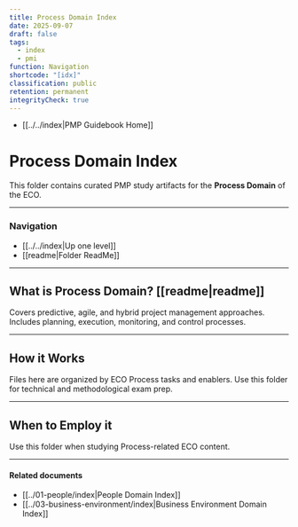 ```yaml
---
title: Process Domain Index
date: 2025-09-07
draft: false
tags:
  - index
  - pmi
function: Navigation
shortcode: "[idx]"
classification: public
retention: permanent
integrityCheck: true
---
```

- [[../../index|PMP Guidebook Home]]
# Process Domain Index

This folder contains curated PMP study artifacts for the **Process Domain** of the ECO.

---
### Navigation

- [[../../index|Up one level]]
- [[readme|Folder ReadMe]]

---
## What is Process Domain? [[readme|readme]]

Covers predictive, agile, and hybrid project management approaches. Includes planning, execution, monitoring, and control processes.

---
## How it Works

Files here are organized by ECO Process tasks and enablers. Use this folder for technical and methodological exam prep.

---
## When to Employ it

Use this folder when studying Process-related ECO content.

---
#### Related documents

- [[../01-people/index|People Domain Index]]
- [[../03-business-environment/index|Business Environment Domain Index]]
